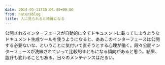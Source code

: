 ```yaml
---
date: 2014-05-11T15:04:49+09:00
from: hatenablog
title: 人に見られると綺麗になる
---
```


<p>公開されるインターフェースが自動的に全てドキュメントに載ってしまうようなドキュメント生成ツールを使うようになると、ああこのインターフェースは公開する必要ないな、ということに気付いて直そうとする心理が働く。段々公開インターフェースが洗練されていって比較的まともになる傾向があると思う。結果、設計も変わることもある。日々のメンテナンスはだるい。</p>

